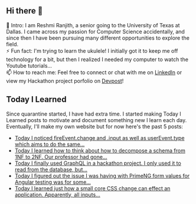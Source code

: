 ## Hi there 👋

🔭  Intro: I am Reshmi Ranjith, a senior going to the University of Texas at Dallas. I came across my passion for Computer Science accidentally, and since then I have been pursuing many different opportunities to explore the field.
<br/> ⚡ Fun fact: I'm trying to learn the ukulele! I initially got it to keep me off technology for a bit, but then I realized I needed my computer to watch the Youtube tutorials...
<br/>📫  How to reach me: Feel free to connect or chat with me on [LinkedIn](https://www.linkedin.com/in/reshmi-ranjith/) or view my Hackathon project porfolio on [Devpost](https://devpost.com/ReshmiCode)!

## Today I Learned

Since quarantine started, I have had extra time. I started making Today I Learned posts to motivate and document something new I learn each day. Eventually, I'll make my own website but for now here's the past 5 posts:

<!-- BLOG-POST-LIST:START -->
- [Today I noticed fireEvent.change and .input as well as userEvent.type which aims to do the same...](https://simplyprogramming.tumblr.com/post/634596625938038784)
- [Today I learned how to think about how to decompose a schema from 1NF to 2NF. Our professor had gone...](https://simplyprogramming.tumblr.com/post/633142201330892800)
- [Today I finally used GraphQL in a hackathon project. I only used it to read from the database, but...](https://simplyprogramming.tumblr.com/post/633142102479503360)
- [Today I figured out the issue I was having with PrimeNG form values for Angular testing was for some...](https://simplyprogramming.tumblr.com/post/632778579963478016)
- [Today I learned just how a small core CSS change can effect an application. Apparently, all inputs...](https://simplyprogramming.tumblr.com/post/632555923626475520)
<!-- BLOG-POST-LIST:END -->

<!--
**ReshmiCode/ReshmiCode** is a ✨ _special_ ✨ repository because its `README.md` (this file) appears on your GitHub profile.

Here are some ideas to get you started:

- 🔭 I’m currently working on ...
- 🌱 I’m currently learning ...
- 👯 I’m looking to collaborate on ...
- 🤔 I’m looking for help with ...
- 💬 Ask me about ...
- 📫 How to reach me: ...
- 😄 Pronouns: ...
- ⚡ Fun fact: ...
-->
